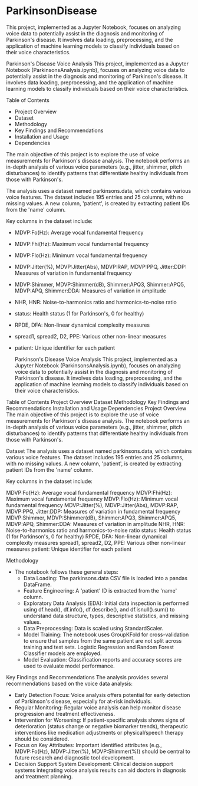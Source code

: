 # ParkinsonDisease


This project, implemented as a Jupyter Notebook, focuses on analyzing voice data to potentially assist in the diagnosis and monitoring of Parkinson's disease. It involves data loading, preprocessing, and the application of machine learning models to classify individuals based on their voice characteristics.


Parkinson's Disease Voice Analysis
This project, implemented as a Jupyter Notebook (ParkinsonsAnalysis.ipynb), focuses on analyzing voice data to potentially assist in the diagnosis and monitoring of Parkinson's disease. It involves data loading, preprocessing, and the application of machine learning models to classify individuals based on their voice characteristics.


Table of Contents
 - Project Overview
 - Dataset
 - Methodology
 - Key Findings and Recommendations
 - Installation and Usage
 - Dependencies


The main objective of this project is to explore the use of voice measurements for Parkinson's disease analysis. The notebook performs an in-depth analysis of various voice parameters (e.g., jitter, shimmer, pitch disturbances) to identify patterns that differentiate healthy individuals from those with Parkinson's.


The analysis uses a dataset named parkinsons.data, which contains various voice features. The dataset includes 195 entries and 25 columns, with no missing values. A new column, 'patient', is created by extracting patient IDs from the 'name' column.

Key columns in the dataset include:

- MDVP:Fo(Hz): Average vocal fundamental frequency
- MDVP:Fhi(Hz): Maximum vocal fundamental frequency
- MDVP:Flo(Hz): Minimum vocal fundamental frequency
- MDVP:Jitter(%), MDVP:Jitter(Abs), MDVP:RAP, MDVP:PPQ, Jitter:DDP: Measures of variation in fundamental frequency
- MDVP:Shimmer, MDVP:Shimmer(dB), Shimmer:APQ3, Shimmer:APQ5, MDVP:APQ, Shimmer:DDA: Measures of variation in amplitude
- NHR, HNR: Noise-to-harmonics ratio and harmonics-to-noise ratio
- status: Health status (1 for Parkinson's, 0 for healthy)
- RPDE, DFA: Non-linear dynamical complexity measures
- spread1, spread2, D2, PPE: Various other non-linear measures
- patient: Unique identifier for each patient


  Parkinson's Disease Voice Analysis
This project, implemented as a Jupyter Notebook (ParkinsonsAnalysis.ipynb), focuses on analyzing voice data to potentially assist in the diagnosis and monitoring of Parkinson's disease. It involves data loading, preprocessing, and the application of machine learning models to classify individuals based on their voice characteristics.

Table of Contents
Project Overview
Dataset
Methodology
Key Findings and Recommendations
Installation and Usage
Dependencies
Project Overview
The main objective of this project is to explore the use of voice measurements for Parkinson's disease analysis. The notebook performs an in-depth analysis of various voice parameters (e.g., jitter, shimmer, pitch disturbances) to identify patterns that differentiate healthy individuals from those with Parkinson's.

Dataset
The analysis uses a dataset named parkinsons.data, which contains various voice features. The dataset includes 195 entries and 25 columns, with no missing values. A new column, 'patient', is created by extracting patient IDs from the 'name' column.

Key columns in the dataset include:

MDVP:Fo(Hz): Average vocal fundamental frequency
MDVP:Fhi(Hz): Maximum vocal fundamental frequency
MDVP:Flo(Hz): Minimum vocal fundamental frequency
MDVP:Jitter(%), MDVP:Jitter(Abs), MDVP:RAP, MDVP:PPQ, Jitter:DDP: Measures of variation in fundamental frequency
MDVP:Shimmer, MDVP:Shimmer(dB), Shimmer:APQ3, Shimmer:APQ5, MDVP:APQ, Shimmer:DDA: Measures of variation in amplitude
NHR, HNR: Noise-to-harmonics ratio and harmonics-to-noise ratio
status: Health status (1 for Parkinson's, 0 for healthy)
RPDE, DFA: Non-linear dynamical complexity measures
spread1, spread2, D2, PPE: Various other non-linear measures
patient: Unique identifier for each patient



Methodology
- The notebook follows these general steps:
    - Data Loading: The parkinsons.data CSV file is loaded into a pandas DataFrame.
    - Feature Engineering: A 'patient' ID is extracted from the 'name' column.
    - Exploratory Data Analysis (EDA): Initial data inspection is performed using df.head(), df.info(), df.describe(), and df.isnull().sum() to understand data structure, types, descriptive statistics, and missing values.
    - Data Preprocessing: Data is scaled using StandardScaler.
    - Model Training: The notebook uses GroupKFold for cross-validation to ensure that samples from the same patient are not split across training and test sets. Logistic Regression and Random Forest Classifier models are employed.
    - Model Evaluation: Classification reports and accuracy scores are used to evaluate model performance.
 

Key Findings and Recommendations
The analysis provides several recommendations based on the voice data analysis:
- Early Detection Focus: Voice analysis offers potential for early detection of Parkinson's disease, especially for at-risk individuals.
- Regular Monitoring: Regular voice analysis can help monitor disease progression and treatment effectiveness.
- Intervention for Worsening: If patient-specific analysis shows signs of deterioration (status change or negative biomarker trends), therapeutic interventions like medication adjustments or physical/speech therapy should be considered.
- Focus on Key Attributes: Important identified attributes (e.g., MDVP:Fo(Hz), MDVP:Jitter(%), MDVP:Shimmer(%)) should be central to future research and diagnostic tool development.
- Decision Support System Development: Clinical decision support systems integrating voice analysis results can aid doctors in diagnosis and treatment planning.
